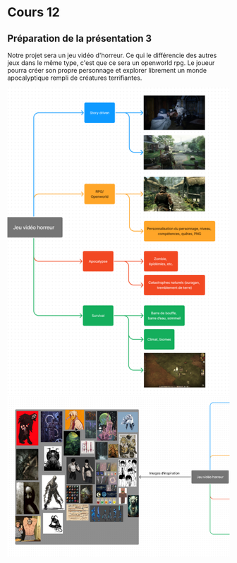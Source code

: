 # Cours 12
## Préparation de la présentation 3 
Notre projet sera un jeu vidéo d'horreur. Ce qui le différencie des autres jeux dans le même type, c'est que ce sera un openworld rpg. Le joueur pourra créer son propre personnage et explorer librement un monde apocalyptique rempli de créatures terrifiantes.

![brainstorm](Images/brainstorm.png)
![inspiration](Images/images_inspiration.png)
